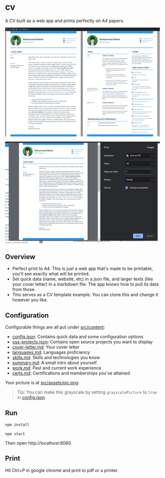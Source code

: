 # cv

A CV built as a web app and prints perfectly on A4 papers.

![img](pics/ss.png)

![img](pics/ss-print.png)

## Overview

- Perfect print to A4. This is just a web app that's made to be printable, you'll see exactly what will be printed.
- Set quick data (name, website, etc) in a json file, and larger texts (like your cover letter) in a markdown file. The app knows how to pull its data from those.
- This serves as a CV template example. You can clone this and change it however you like.

## Configuration

Configurable things are all put under [src/content](src/content):

- [config.json](src/content/config.json): Contains quick data and some configuration options
- [oss-projects.json](src/content/oss-projects.json): Contains open source projects you want to display
- [cover-letter.md](src/content/cover-letter.md): Your cover letter
- [languages.md](src/content/languages.md): Languages proficiency
- [skills.md](src/content/skills.md): Skills and technologies you know
- [summary.md](src/content/summary.md): A small intro about yourself
- [work.md](src/content/work.md): Past and current work experience
- [certs.md](src/content/certs.md): Certifications and memberships you've attained

Your picture is at [src/assets/pic.png](src/assets/pic.png).

> Tip: You can make this grayscale by setting `grayscalePicture` to `true` in [config.json](src/content/config.json).

## Run
```
npm install
```

```
npm start
```

Then open http://localhost:8080.

## Print

Hit Ctrl+P in google chrome and print to pdf or a printer.
